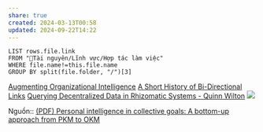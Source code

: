 ```yaml
---
share: true
created: 2024-03-13T00:58
updated: 2024-09-22T14:22
---
```


```dataview
LIST rows.file.link
FROM "📜Tài nguyên/Lĩnh vực/Hợp tác làm việc" 
WHERE file.name!=this.file.name
GROUP BY split(file.folder, "/")[3]
```

[Augmenting Organizational Intelligence](https://fibery.io/blog/gems/augmenting-organizational-intelligence/)
[A Short History of Bi-Directional Links](https://maggieappleton.com/bidirectionals)
[Querying Decentralized Data in Rhizomatic Systems - Quinn Wilton](https://www.youtube.com/watch?v=vkMXbk7Pn_M&fbclid=IwAR3_KiqxXqX8s6zhinjqssfkLkp_9tRL2jTKAtNOxk1m1hozRq9dLZxJ0WE)
![](https://www.researchgate.net/profile/Shahrinaz-Ismail-2/publication/261459678/figure/fig2/AS:296803514765312@1447774880081/figure-fig2.png)

Nguồn:: [(PDF) Personal intelligence in collective goals: A bottom-up approach from PKM to OKM](https://www.researchgate.net/publication/261459678_Personal_intelligence_in_collective_goals_A_bottom-up_approach_from_PKM_to_OKM)
